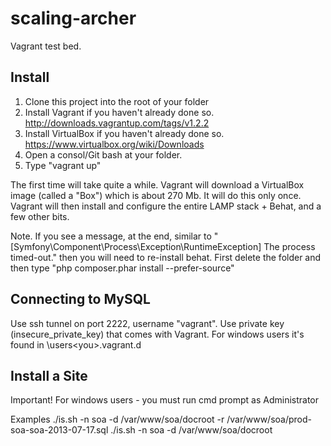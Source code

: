 scaling-archer
==============

Vagrant test bed.

Install
-------

1. Clone this project into the root of your <projects> folder
2. Install Vagrant if you haven't already done so.	http://downloads.vagrantup.com/tags/v1.2.2
3. Install VirtualBox if you haven't already done so.	https://www.virtualbox.org/wiki/Downloads
4. Open a consol/Git bash at your <projects> folder.
5. Type "vagrant up<enter>"

The first time will take quite a while. Vagrant will download a VirtualBox image (called a "Box") which is about 270 Mb. It will do this only once.
Vagrant will then install and configure the entire LAMP stack + Behat, and a few other bits.

Note. If you see a message, at the end, similar to "[Symfony\Component\Process\Exception\RuntimeException] The process timed-out." then you will need to re-install behat.
First delete the <vender> folder and then type "php composer.phar install --prefer-source<enter>"


Connecting to MySQL
-------------------
Use ssh tunnel on port 2222, username "vagrant".
Use private key (insecure_private_key) that comes with Vagrant. For windows users it's found in \users\<you>\.vagrant.d


Install a Site
--------------
Important! For windows users - you must run cmd prompt as Administrator

Examples
./is.sh -n soa -d /var/www/soa/docroot -r /var/www/soa/prod-soa-soa-2013-07-17.sql
./is.sh -n soa -d /var/www/soa/docroot


